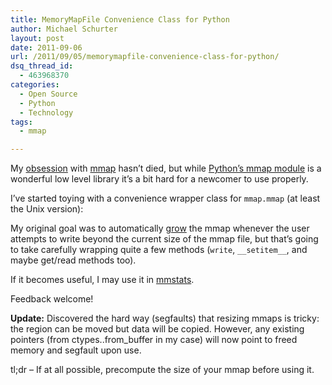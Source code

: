 ```yaml
---
title: MemoryMapFile Convenience Class for Python
author: Michael Schurter
layout: post
date: 2011-09-06
url: /2011/09/05/memorymapfile-convenience-class-for-python/
dsq_thread_id:
  - 463968370
categories:
  - Open Source
  - Python
  - Technology
tags:
  - mmap

---
```

My [obsession][1] with [mmap][2] hasn&#8217;t died, but while [Python&#8217;s mmap module][3] is a wonderful low level library it&#8217;s a bit hard for a newcomer to use properly.

I&#8217;ve started toying with a convenience wrapper class for `mmap.mmap` (at least the Unix version):
  


My original goal was to automatically [grow][4] the mmap whenever the user attempts to write beyond the current size of the mmap file, but that&#8217;s going to take carefully wrapping quite a few methods (`write`, `__setitem__`, and maybe get/read methods too).

If it becomes useful, I may use it in [mmstats][5].

Feedback welcome!

**Update:** Discovered the hard way (segfaults) that resizing mmaps is tricky: the region can be moved but data will be copied. However, any existing pointers (from ctypes.<type>.from_buffer in my case) will now point to freed memory and segfault upon use.

tl;dr &#8211; If at all possible, precompute the size of your mmap before using it.

 [1]: /2011/05/15/sharing-python-data-between-processes-using-mmap/
 [2]: http://en.wikipedia.org/wiki/Mmap
 [3]: http://docs.python.org/library/mmap
 [4]: http://docs.python.org/library/mmap#mmap.resize
 [5]: https://github.com/schmichael/mmstats